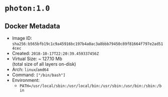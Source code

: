 # `photon:1.0`

## Docker Metadata

- Image ID: `sha256:b565bfb19c1c9a45916bc197b4a0ac3a8bbb79450c89f81664f797e2ad514cec`
- Created: `2018-10-17T22:20:39.459337456Z`
- Virtual Size: ~ 127.10 Mb  
  (total size of all layers on-disk)
- Arch: `linux`/`amd64`
- Command: `["/bin/bash"]`
- Environment:
  - `PATH=/usr/local/sbin:/usr/local/bin:/usr/sbin:/usr/bin:/sbin:/bin`
